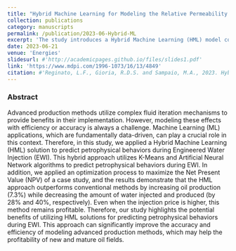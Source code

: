 ```yaml
---
title: "Hybrid Machine Learning for Modeling the Relative Permeability Changes in Carbonate Reservoirs under Engineered Water Injection"
collection: publications
category: manuscripts
permalink: /publication/2023-06-Hybrid-ML
excerpt: 'The study introduces a Hybrid Machine Learning (HML) model combining K-Means clustering and Artificial Neural Networks to predict petrophysical behaviors during Engineered Water Injection (EWI) in carbonate reservoirs. This approach enhances oil production by 7.3% and reduces water injection and production by 28% and 40%, respectively, outperforming traditional methods.'
date: 2023-06-21
venue: 'Energies'
slidesurl: #'http://academicpages.github.io/files/slides1.pdf'
link: 'https://www.mdpi.com/1996-1073/16/13/4849'
citation: #'Reginato, L.F., Gioria, R.D.S. and Sampaio, M.A., 2023. Hybrid Machine Learning for Modeling the Relative Permeability Changes in Carbonate Reservoirs under Engineered Water Injection. Energies, 16(13), p.4849.'
---
```


### Abstract
Advanced production methods utilize complex fluid iteration mechanisms to provide benefits in their implementation. However, modeling these effects with efficiency or accuracy is always a challenge. Machine Learning (ML) applications, which are fundamentally data-driven, can play a crucial role in this context. Therefore, in this study, we applied a Hybrid Machine Learning (HML) solution to predict petrophysical behaviors during Engineered Water Injection (EWI). This hybrid approach utilizes K-Means and Artificial Neural Network algorithms to predict petrophysical behaviors during EWI. In addition, we applied an optimization process to maximize the Net Present Value (NPV) of a case study, and the results demonstrate that the HML approach outperforms conventional methods by increasing oil production (7.3%) while decreasing the amount of water injected and produced (by 28% and 40%, respectively). Even when the injection price is higher, this method remains profitable. Therefore, our study highlights the potential benefits of utilizing HML solutions for predicting petrophysical behaviors during EWI. This approach can significantly improve the accuracy and efficiency of modeling advanced production methods, which may help the profitability of new and mature oil fields.